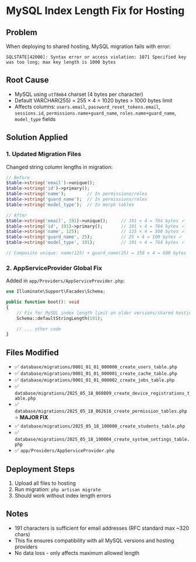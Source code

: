 # MySQL Index Length Fix for Hosting

## Problem

When deploying to shared hosting, MySQL migration fails with error:

```
SQLSTATE[42000]: Syntax error or access violation: 1071 Specified key was too long; max key length is 1000 bytes
```

## Root Cause

-   MySQL using `utf8mb4` charset (4 bytes per character)
-   Default VARCHAR(255) = 255 × 4 = 1020 bytes > 1000 bytes limit
-   Affects columns: `users.email`, `password_reset_tokens.email`, `sessions.id`, `permissions.name+guard_name`, `roles.name+guard_name`, `model_type` fields

## Solution Applied

### 1. Updated Migration Files

Changed string column lengths in migration:

```php
// Before
$table->string('email')->unique();
$table->string('id')->primary();
$table->string('name');        // In permissions/roles
$table->string('guard_name');  // In permissions/roles
$table->string('model_type');  // In morph tables

// After
$table->string('email', 191)->unique();     // 191 × 4 = 764 bytes ✓
$table->string('id', 191)->primary();       // 191 × 4 = 764 bytes ✓
$table->string('name', 125);                // 125 × 4 = 500 bytes ✓
$table->string('guard_name', 25);           // 25 × 4 = 100 bytes ✓
$table->string('model_type', 191);          // 191 × 4 = 764 bytes ✓

// Composite unique: name(125) + guard_name(25) = 150 × 4 = 600 bytes ✓
```

### 2. AppServiceProvider Global Fix

Added in `app/Providers/AppServiceProvider.php`:

```php
use Illuminate\Support\Facades\Schema;

public function boot(): void
{
    // Fix for MySQL index length limit on older versions/shared hosting
    Schema::defaultStringLength(191);

    // ... other code
}
```

## Files Modified

-   ✅ `database/migrations/0001_01_01_000000_create_users_table.php`
-   ✅ `database/migrations/0001_01_01_000001_create_cache_table.php`
-   ✅ `database/migrations/0001_01_01_000002_create_jobs_table.php`
-   ✅ `database/migrations/2025_05_18_060809_create_device_registrations_table.php`
-   ✅ `database/migrations/2025_05_18_062616_create_permission_tables.php` ⭐ **MAJOR FIX**
-   ✅ `database/migrations/2025_05_18_100000_create_students_table.php`
-   ✅ `database/migrations/2025_05_18_100004_create_system_settings_table.php`
-   ✅ `app/Providers/AppServiceProvider.php`

## Deployment Steps

1. Upload all files to hosting
2. Run migration: `php artisan migrate`
3. Should work without index length errors

## Notes

-   191 characters is sufficient for email addresses (RFC standard max ~320 chars)
-   This fix ensures compatibility with all MySQL versions and hosting providers
-   No data loss - only affects maximum allowed length
